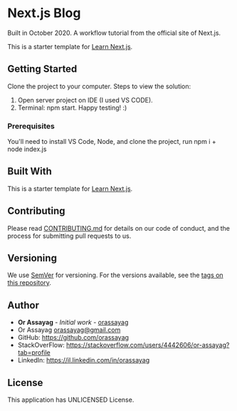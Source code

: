 # Next.js Blog

Built in October 2020. A workflow tutorial from the official site of Next.js.

This is a starter template for [Learn Next.js](https://nextjs.org/learn).

## Getting Started

Clone the project to your computer.
Steps to view the solution:
1. Open server project on IDE (I used VS CODE).
2. Terminal: npm start.
Happy testing! :)

### Prerequisites

You'll need to install VS Code, Node, and clone the project, run npm i + node index.js

## Built With

This is a starter template for [Learn Next.js](https://nextjs.org/learn).

## Contributing

Please read [CONTRIBUTING.md](https://gist.github.com/PurpleBooth/b24679402957c63ec426) for details on our code of conduct, and the process for submitting pull requests to us.

## Versioning

We use [SemVer](http://semver.org/) for versioning. For the versions available, see the [tags on this repository](https://github.com/your/project/tags).

## Author

* **Or Assayag** - *Initial work* - [orassayag](https://github.com/orassayag)
* Or Assayag <orassayag@gmail.com>
* GitHub: https://github.com/orassayag
* StackOverFlow: https://stackoverflow.com/users/4442606/or-assayag?tab=profile
* LinkedIn: https://il.linkedin.com/in/orassayag

## License

This application has UNLICENSED License.
